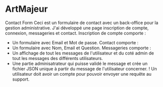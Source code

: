 # ArtMajeur
Contact Form
Ceci est un formulaire de contact avec un back-office pour la gestion administrative.
J'ai développé une page inscription de compte, connexion, messageries et contact.
Inscription de compte comporte :
- Un formulaire avec Email et Mot de passe.
Contact comporte :
- Un formulaire avec Nom, Email et Question.
Messageries comporte :
- Un affichage de tout les messages de l'utilisateur et du coté admin de tout les messages des différents utilisateurs.
- Une partie adminisatrateur qui puisse validé le message et crée un fichier JSON unique à partir du message de l'utilisateur concerner.
! Un utilisateur doit avoir un compte pour pouvoir envoyer une requête au support.
